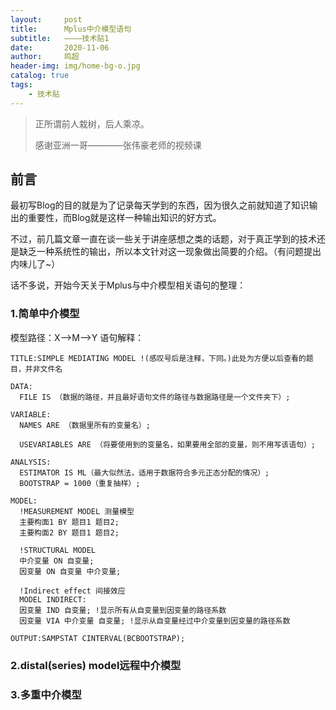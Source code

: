 ```yaml
---
layout:     post
title:      Mplus中介模型语句
subtitle:   ————技术贴1
date:       2020-11-06
author:     鸣超
header-img: img/home-bg-o.jpg
catalog: true
tags:
    - 技术贴
---
```

> 正所谓前人栽树，后人乘凉。
> 
> 感谢亚洲一哥————张伟豪老师的视频课
> 

## 前言
最初写Blog的目的就是为了记录每天学到的东西，因为很久之前就知道了知识输出的重要性，而Blog就是这样一种输出知识的好方式。

不过，前几篇文章一直在谈一些关于讲座感想之类的话题，对于真正学到的技术还是缺乏一种系统性的输出，所以本文针对这一现象做出简要的介绍。（有问题提出内味儿了~）

话不多说，开始今天关于Mplus与中介模型相关语句的整理：

### 1.简单中介模型
模型路径：X——>M——>Y
语句解释：
```
TITLE:SIMPLE MEDIATING MODEL !(感叹号后是注释，下同。)此处为方便以后查看的题目，并非文件名

DATA:
  FILE IS （数据的路径，并且最好语句文件的路径与数据路径是一个文件夹下）;

VARIABLE:
  NAMES ARE （数据里所有的变量名）;
  
  USEVARIABLES ARE （将要使用到的变量名，如果要用全部的变量，则不用写该语句）;

ANALYSIS:
  ESTIMATOR IS ML（最大似然法，适用于数据符合多元正态分配的情况）;
  BOOTSTRAP = 1000（重复抽样）;

MODEL:
  !MEASUREMENT MODEL 测量模型
  主要构面1 BY 题目1 题目2;
  主要构面2 BY 题目1 题目2;

  !STRUCTURAL MODEL
  中介变量 ON 自变量;
  因变量 ON 自变量 中介变量; 
  
  !Indirect effect 间接效应
  MODEL INDIRECT:
  因变量 IND 自变量; !显示所有从自变量到因变量的路径系数
  因变量 VIA 中介变量 自变量; !显示从自变量经过中介变量到因变量的路径系数

OUTPUT:SAMPSTAT CINTERVAL(BCBOOTSTRAP);
```
### 2.distal(series) model远程中介模型

### 3.多重中介模型
